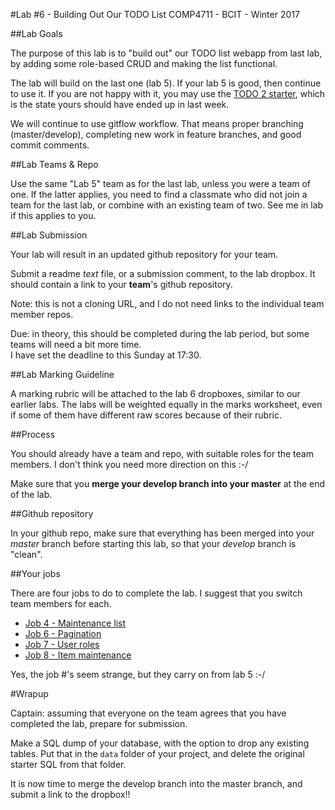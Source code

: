 #Lab #6 - Building Out Our TODO List
COMP4711 - BCIT - Winter 2017

##Lab Goals

The purpose of this lab is to "build out" our TODO list webapp
from last lab,
by adding some role-based CRUD and making the list functional.

The lab will build on the last one (lab 5). If your lab 5 is good, then continue 
to use it. If you are not happy with it, you may use the
[TODO 2 starter](https://github.com/jedi-academy/starter-todo2), 
which is the state yours should have ended up in last week.

We will continue to use gitflow workflow. That means proper branching (master/develop), 
completing new work in feature branches, and good commit comments.

##Lab Teams & Repo

Use the same "Lab 5" team as for the last lab, unless you were a team of one.
If the latter applies, you need to find a classmate who did not join
a team for the last lab, or combine with an existing team of two.
See me in lab if this applies to you.

##Lab Submission

Your lab will result in an updated github repository for your team.

Submit a readme *text* file, or a submission comment, to the lab dropbox. 
It should contain a link to your **team**'s github repository. 

Note: this is not a cloning URL, and I do not need links to the individual
team member repos.

Due: in theory, this should be completed during the lab period,
but some teams will need a bit more time.  
I have set the deadline to this Sunday at 17:30.

##Lab Marking Guideline

A marking rubric will be attached to the lab 6 dropboxes, similar to our
earlier labs. The labs will be weighted equally in the marks worksheet,
even if some of them have different raw scores because of their rubric.

##Process

You should already have a team and repo, with suitable roles for the team
members. I don't think you need more direction on this :-/

Make sure that you **merge your develop branch into your master** at the end of the lab.

##Github repository

In your github repo, make sure that everything has been merged into your
*master* branch before starting this lab, so that your *develop* branch
is "clean".

##Your jobs

There are four jobs to do to complete the lab. I suggest that you switch
team members for each.

- [Job 4 - Maintenance list](/display/tutorial/ci-todo4)
- [Job 6 - Pagination](/display/tutorial/ci-todo6)
- [Job 7 - User roles](/display/tutorial/ci-todo07)
- [Job 8 - Item maintenance](/display/tutorial/ci-todo08)

Yes, the job #'s seem strange, but they carry on from lab 5 :-/

#Wrapup

<div class="alert alert-info">
Captain: assuming that everyone on the team agrees that
you have completed the lab, prepare for submission.

Make a SQL dump of your database, with the option to drop any existing
tables. Put that in the <code>data</code> folder of your
project, and delete the original starter SQL from that folder.

It is now time
to merge the develop branch into the master branch,
and submit a link to the dropbox!!
</div>

